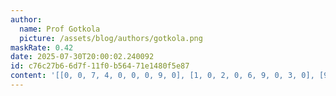 ```yaml
---
author:
  name: Prof Gotkola
  picture: /assets/blog/authors/gotkola.png
maskRate: 0.42
date: 2025-07-30T20:00:02.240092
id: c76c27b6-6d7f-11f0-b564-71e1480f5e87
content: '[[0, 0, 7, 4, 0, 0, 0, 9, 0], [1, 0, 2, 0, 6, 9, 0, 3, 0], [9, 6, 4, 7, 3, 5, 0, 1, 0], [3, 0, 6, 5, 1, 0, 8, 0, 0], [5, 7, 9, 6, 4, 0, 0, 0, 0], [2, 0, 8, 0, 9, 7, 0, 4, 0], [6, 9, 0, 1, 8, 4, 0, 0, 2], [4, 2, 5, 9, 7, 0, 1, 0, 0], [7, 0, 0, 0, 5, 3, 0, 6, 4]]'
---
```

